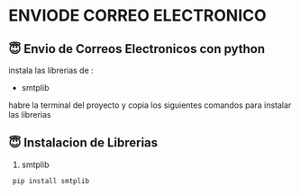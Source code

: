 # ENVIODE CORREO ELECTRONICO


## :innocent: Envio de Correos Electronicos con python
instala las librerias de :
- smtplib


habre la terminal del proyecto y copia los siguientes comandos para instalar las librerias

## :innocent: Instalacion de Librerias

1. smtplib
```
 pip install smtplib
```

